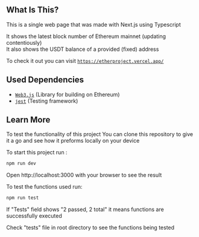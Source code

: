 ## What Is This?

This is a single web page that was made with Next.js using Typescript

It shows the latest block number of Ethereum mainnet (updating contentiously)<br>
It also shows the USDT balance of a provided (fixed) address

To check it out you can visit [`https://etherproject.vercel.app/`](https://etherproject.vercel.app/)

## Used Dependencies

- [`Web3.js`](https://web3js.org/) (Library for building on Ethereum)
- [`jest`](https://jestjs.io/) (Testing framework)

## Learn More

To test the functionality of this project You can clone this repository to give it a go and see how it preforms locally on your device

To start this project run :

```bash
npm run dev
```

Open http://localhost:3000 with your browser to see the result

To test the functions used run:

```bash
npm run test
```

If "Tests" field shows "2 passed, 2 total" it means functions are successfully executed

Check "tests" file in root directory to see the functions being tested
